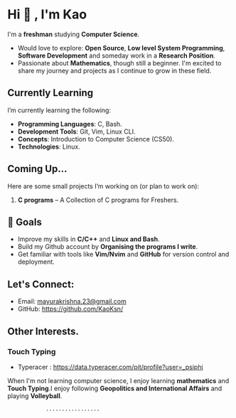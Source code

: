 # Hi 👋 , I'm Kao

I'm a **freshman** studying **Computer Science**.
- Would love to explore: **Open Source**, **Low level System Programming**, **Software Development** and someday work in a **Research Position**.
- Passionate about **Mathematics**, though still a beginner.
I'm excited to share my journey and projects as I continue to grow in these field.

## Currently Learning

I’m currently learning the following:

- **Programming Languages**: C, Bash.
- **Development Tools**: Git, Vim, Linux CLI.
- **Concepts**: Introduction to Computer Science (CS50). 
- **Technologies**: Linux.

## Coming Up...

Here are some small projects I’m working on (or plan to work on):

1. **C programs** – A Collection of C programs for Freshers.

## 🎯 Goals

- Improve my skills in **C/C++** and **Linux and Bash**.
- Build my Github account by **Organising the programs I write**.
- Get familiar with tools like **Vim/Nvim** and **GitHub** for version control and deployment.

## Let's Connect:
- Email: mayurakrishna.23@gmail.com
- GitHub: https://github.com/KaoKsn/

## Other Interests.

###  Touch Typing

- Typeracer : https://data.typeracer.com/pit/profile?user=_psiphi 


When I'm not learning computer science, I enjoy learning **mathematics** and **Touch Typing**.I enjoy following **Geopolitics and International Affairs** and playing **Volleyball**.

                .................

<!---
KaoKsn/KaoKsn is a ✨ special ✨ repository because its `README.md` (this file) appears on your GitHub profile.
You can click the Preview link to take a look at your changes.
--->
